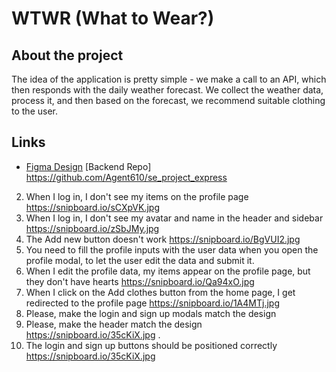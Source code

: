 # WTWR (What to Wear?)

## About the project

The idea of the application is pretty simple - we make a call to an API, which then responds with the daily weather forecast. We collect the weather data, process it, and then based on the forecast, we recommend suitable clothing to the user.

## Links

- [Figma Design](https://www.figma.com/file/DTojSwldenF9UPKQZd6RRb/Sprint-10%3A-WTWR)
  [Backend Repo]
  https://github.com/Agent610/se_project_express

2. When I log in, I don't see my items on the profile page https://snipboard.io/sCXpVK.jpg
3. When I log in, I don't see my avatar and name in the header and sidebar https://snipboard.io/zSbJMy.jpg
4. The Add new button doesn't work https://snipboard.io/BgVUI2.jpg
5. You need to fill the profile inputs with the user data when you open the profile modal, to let the user edit the data and submit it.
6. When I edit the profile data, my items appear on the profile page, but they don't have hearts https://snipboard.io/Qa94xO.jpg
7. When I click on the Add clothes button from the home page, I get redirected to the profile page https://snipboard.io/1A4MTj.jpg
8. Please, make the login and sign up modals match the design
9. Please, make the header match the design https://snipboard.io/35cKiX.jpg .
10. The login and sign up buttons should be positioned correctly https://snipboard.io/35cKiX.jpg
